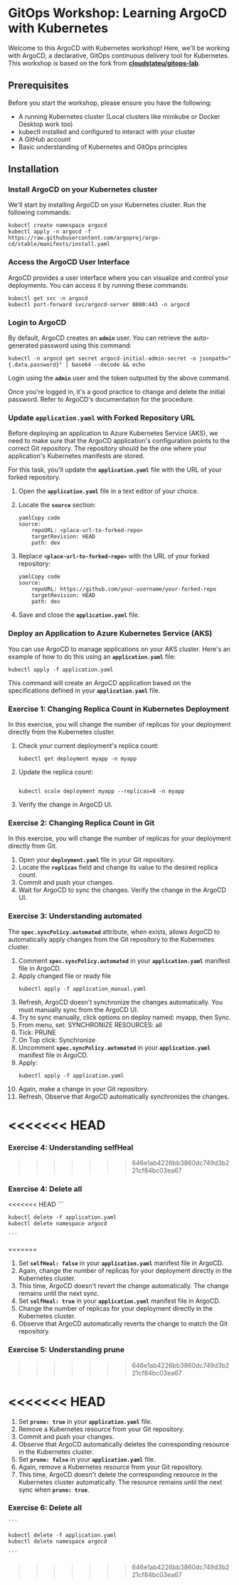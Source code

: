 # GitOps Workshop: Learning ArgoCD with Kubernetes

Welcome to this ArgoCD with Kubernetes workshop! Here, we'll be working with ArgoCD, a declarative, GitOps continuous delivery tool for Kubernetes. This workshop is based on the fork from **[cloudstateu/gitops-lab](https://github.com/cloudstateu/gitops-lab)**.

## **Prerequisites**

Before you start the workshop, please ensure you have the following:

- A running Kubernetes cluster (Local clusters like minikube or Docker Desktop work too)
- kubectl installed and configured to interact with your cluster
- A GitHub account
- Basic understanding of Kubernetes and GitOps principles

## **Installation**

### **Install ArgoCD on your Kubernetes cluster**

We'll start by installing ArgoCD on your Kubernetes cluster. Run the following commands:

```
kubectl create namespace argocd
kubectl apply -n argocd -f https://raw.githubusercontent.com/argoproj/argo-cd/stable/manifests/install.yaml
```

### **Access the ArgoCD User Interface**

ArgoCD provides a user interface where you can visualize and control your deployments. You can access it by running these commands:

```
kubectl get svc -n argocd
kubectl port-forward svc/argocd-server 8080:443 -n argocd
```

### **Login to ArgoCD**

By default, ArgoCD creates an **`admin`** user. You can retrieve the auto-generated password using this command:

```
kubectl -n argocd get secret argocd-initial-admin-secret -o jsonpath="{.data.password}" | base64 --decode && echo
```

Login using the **`admin`** user and the token outputted by the above command.

Once you're logged in, it's a good practice to change and delete the initial password. Refer to ArgoCD's documentation for the procedure.

### **Update `application.yaml` with Forked Repository URL**

Before deploying an application to Azure Kubernetes Service (AKS), we need to make sure that the ArgoCD application's configuration points to the correct Git repository. The repository should be the one where your application's Kubernetes manifests are stored.

For this task, you'll update the **`application.yaml`** file with the URL of your forked repository.

1. Open the **`application.yaml`** file in a text editor of your choice.
2. Locate the **`source`** section:
    
    ```
    yamlCopy code
    source:
        repoURL: <place-url-to-forked-repo>
        targetRevision: HEAD
        path: dev
    
    ```
    
3. Replace **`<place-url-to-forked-repo>`** with the URL of your forked repository:
    
    ```
    yamlCopy code
    source:
        repoURL: https://github.com/your-username/your-forked-repo
        targetRevision: HEAD
        path: dev
    
    ```
    
4. Save and close the **`application.yaml`** file.

### **Deploy an Application to Azure Kubernetes Service (AKS)**

You can use ArgoCD to manage applications on your AKS cluster. Here's an example of how to do this using an **`application.yaml`** file:

```
kubectl apply -f application.yaml
```

This command will create an ArgoCD application based on the specifications defined in your **`application.yaml`** file.

### **Exercise 1: Changing Replica Count in Kubernetes Deployment**

In this exercise, you will change the number of replicas for your deployment directly from the Kubernetes cluster.

1. Check your current deployment's replica count:
    
    ```
    kubectl get deployment myapp -n myapp
    ```
    
2. Update the replica count:
    
    ```
    
    kubectl scale deployment myapp --replicas=8 -n myapp
    ```
    
3. Verify the change in ArgoCD UI.

### **Exercise 2: Changing Replica Count in Git**

In this exercise, you will change the number of replicas for your deployment directly from Git.

1. Open your **`deployment.yaml`** file in your Git repository.
2. Locate the **`replicas`** field and change its value to the desired replica count.
3. Commit and push your changes.
4. Wait for ArgoCD to sync the changes. Verify the change in the ArgoCD UI.


### **Exercise 3: Understanding automated**

The **`spec.syncPolicy.automated`** attribute, when exists, allows ArgoCD to automatically apply changes from the Git repository to the Kubernetes cluster.

1. Comment **`spec.syncPolicy.automated`** in your **`application.yaml`** manifest file in ArgoCD.
2. Apply changed file or ready file
    ```
    kubectl apply -f application_manual.yaml
    ```
3. Refresh, ArgoCD doesn't synchronize the changes automatically. You must manually sync from the ArgoCD UI.
4. Try to sync manually, click options on deploy named: myapp, then Sync.
5. From menu, set: SYNCHRONIZE RESOURCES: all
6. Tick: PRUNE
7. On Top click: Synchronize
8. Uncomment **`spec.syncPolicy.automated`** in your **`application.yaml`** manifest file in ArgoCD.
9. Apply:
    ```
    kubectl apply -f application.yaml
    ```
10. Again, make a change in your Git repository.
11. Refresh, Observe that ArgoCD automatically synchronizes the changes.

<<<<<<< HEAD
=======
### **Exercise 4: Understanding selfHeal**
>>>>>>> 646e1ab4226bb3860dc749d3b221cf84bc03ea67

### **Exercise 4: Delete all**

<<<<<<< HEAD
    ```
    
    kubectl delete -f application.yaml
    kubectl delete namespace argocd

    ```
=======
1. Set **`selfHeal: false`** in your **`application.yaml`** manifest file in ArgoCD.
2. Again, change the number of replicas for your deployment directly in the Kubernetes cluster.
3. This time, ArgoCD doesn't revert the change automatically. The change remains until the next sync.
4. Set **`selfHeal: true`** in your **`application.yaml`** manifest file in ArgoCD.
5. Change the number of replicas for your deployment directly in the Kubernetes cluster.
6. Observe that ArgoCD automatically reverts the change to match the Git repository.

### **Exercise 5: Understanding prune**
>>>>>>> 646e1ab4226bb3860dc749d3b221cf84bc03ea67


<<<<<<< HEAD
=======
1. Set **`prune: true`** in your **`application.yaml`** file.
2. Remove a Kubernetes resource from your Git repository.
3. Commit and push your changes.
4. Observe that ArgoCD automatically deletes the corresponding resource in the Kubernetes cluster.
5. Set **`prune: false`** in your **`application.yaml`** file.
6. Again, remove a Kubernetes resource from your Git repository.
7. This time, ArgoCD doesn't delete the corresponding resource in the Kubernetes cluster automatically. The resource remains until the next sync when **`prune: true`**.


### **Exercise 6: Delete all**

    ```
    
    kubectl delete -f application.yaml
    kubectl delete namespace argocd

    ```
>>>>>>> 646e1ab4226bb3860dc749d3b221cf84bc03ea67
